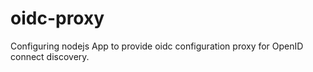 # oidc-proxy

Configuring nodejs App to provide oidc configuration proxy for OpenID connect discovery.

